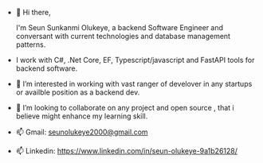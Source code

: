 - 👋 Hi there,   
         
  I'm Seun Sunkanmi Olukeye, a backend Software Engineer and conversant with current technologies and database management patterns.
- I work with C#, .Net Core, EF, Typescript/javascript and FastAPI tools for backend software.
- 👀 I’m interested in working with vast ranger of develover in any startups or availble position as a backend dev.
- 💞️ I’m looking to collaborate on any project and open source , that i believe might enhance my learning skill.
- 📫 Gmail: seunolukeye2000@gmail.com
- 📫 Linkedin: https://www.linkedin.com/in/seun-olukeye-9a1b26128/

#  

<!---
Olukeye/Olukeye is a ✨ special ✨ repository because its `README.md` (this file) appears on your GitHub profile.
You can click the Preview link to take a look at your changes.
--->
